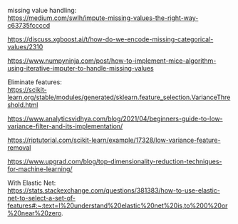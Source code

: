 


missing value handling:  
https://medium.com/swlh/impute-missing-values-the-right-way-c63735fccccd

https://discuss.xgboost.ai/t/how-do-we-encode-missing-categorical-values/2310

https://www.numpyninja.com/post/how-to-implement-mice-algorithm-using-iterative-imputer-to-handle-missing-values



Eliminate features:  
https://scikit-learn.org/stable/modules/generated/sklearn.feature_selection.VarianceThreshold.html

https://www.analyticsvidhya.com/blog/2021/04/beginners-guide-to-low-variance-filter-and-its-implementation/


https://riptutorial.com/scikit-learn/example/17328/low-variance-feature-removal


https://www.upgrad.com/blog/top-dimensionality-reduction-techniques-for-machine-learning/




With Elastic Net:  
https://stats.stackexchange.com/questions/381383/how-to-use-elastic-net-to-select-a-set-of-features#:~:text=I%20understand%20elastic%20net%20is,to%200%20or%20near%20zero.


